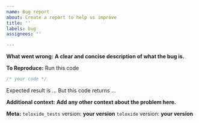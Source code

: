 ```yaml
---
name: Bug report
about: Create a report to help us improve
title: ''
labels: bug
assignees: ''

---
```


**What went wrong:**
__A clear and concise description of what the bug is.__

**To Reproduce:**
Run this code
```rust
/* your code */
```
Expected result is ...
But this code returns ...

**Additional context:**
__Add any other context about the problem here.__

**Meta:**
`teloxide_tests` version: __your version__
`teloxide` version: __your version__
